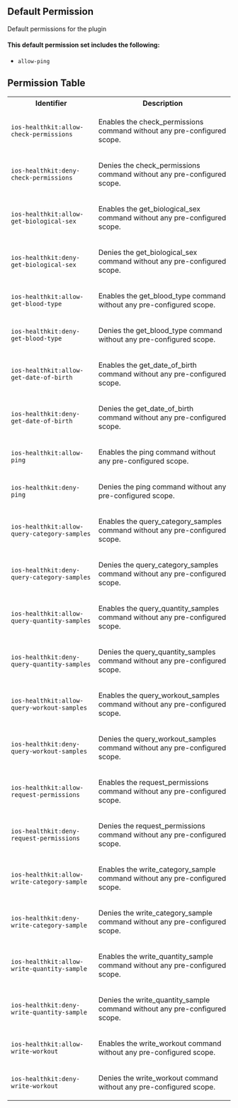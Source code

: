 ## Default Permission

Default permissions for the plugin

#### This default permission set includes the following:

- `allow-ping`

## Permission Table

<table>
<tr>
<th>Identifier</th>
<th>Description</th>
</tr>


<tr>
<td>

`ios-healthkit:allow-check-permissions`

</td>
<td>

Enables the check_permissions command without any pre-configured scope.

</td>
</tr>

<tr>
<td>

`ios-healthkit:deny-check-permissions`

</td>
<td>

Denies the check_permissions command without any pre-configured scope.

</td>
</tr>

<tr>
<td>

`ios-healthkit:allow-get-biological-sex`

</td>
<td>

Enables the get_biological_sex command without any pre-configured scope.

</td>
</tr>

<tr>
<td>

`ios-healthkit:deny-get-biological-sex`

</td>
<td>

Denies the get_biological_sex command without any pre-configured scope.

</td>
</tr>

<tr>
<td>

`ios-healthkit:allow-get-blood-type`

</td>
<td>

Enables the get_blood_type command without any pre-configured scope.

</td>
</tr>

<tr>
<td>

`ios-healthkit:deny-get-blood-type`

</td>
<td>

Denies the get_blood_type command without any pre-configured scope.

</td>
</tr>

<tr>
<td>

`ios-healthkit:allow-get-date-of-birth`

</td>
<td>

Enables the get_date_of_birth command without any pre-configured scope.

</td>
</tr>

<tr>
<td>

`ios-healthkit:deny-get-date-of-birth`

</td>
<td>

Denies the get_date_of_birth command without any pre-configured scope.

</td>
</tr>

<tr>
<td>

`ios-healthkit:allow-ping`

</td>
<td>

Enables the ping command without any pre-configured scope.

</td>
</tr>

<tr>
<td>

`ios-healthkit:deny-ping`

</td>
<td>

Denies the ping command without any pre-configured scope.

</td>
</tr>

<tr>
<td>

`ios-healthkit:allow-query-category-samples`

</td>
<td>

Enables the query_category_samples command without any pre-configured scope.

</td>
</tr>

<tr>
<td>

`ios-healthkit:deny-query-category-samples`

</td>
<td>

Denies the query_category_samples command without any pre-configured scope.

</td>
</tr>

<tr>
<td>

`ios-healthkit:allow-query-quantity-samples`

</td>
<td>

Enables the query_quantity_samples command without any pre-configured scope.

</td>
</tr>

<tr>
<td>

`ios-healthkit:deny-query-quantity-samples`

</td>
<td>

Denies the query_quantity_samples command without any pre-configured scope.

</td>
</tr>

<tr>
<td>

`ios-healthkit:allow-query-workout-samples`

</td>
<td>

Enables the query_workout_samples command without any pre-configured scope.

</td>
</tr>

<tr>
<td>

`ios-healthkit:deny-query-workout-samples`

</td>
<td>

Denies the query_workout_samples command without any pre-configured scope.

</td>
</tr>

<tr>
<td>

`ios-healthkit:allow-request-permissions`

</td>
<td>

Enables the request_permissions command without any pre-configured scope.

</td>
</tr>

<tr>
<td>

`ios-healthkit:deny-request-permissions`

</td>
<td>

Denies the request_permissions command without any pre-configured scope.

</td>
</tr>

<tr>
<td>

`ios-healthkit:allow-write-category-sample`

</td>
<td>

Enables the write_category_sample command without any pre-configured scope.

</td>
</tr>

<tr>
<td>

`ios-healthkit:deny-write-category-sample`

</td>
<td>

Denies the write_category_sample command without any pre-configured scope.

</td>
</tr>

<tr>
<td>

`ios-healthkit:allow-write-quantity-sample`

</td>
<td>

Enables the write_quantity_sample command without any pre-configured scope.

</td>
</tr>

<tr>
<td>

`ios-healthkit:deny-write-quantity-sample`

</td>
<td>

Denies the write_quantity_sample command without any pre-configured scope.

</td>
</tr>

<tr>
<td>

`ios-healthkit:allow-write-workout`

</td>
<td>

Enables the write_workout command without any pre-configured scope.

</td>
</tr>

<tr>
<td>

`ios-healthkit:deny-write-workout`

</td>
<td>

Denies the write_workout command without any pre-configured scope.

</td>
</tr>
</table>
